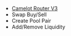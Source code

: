 - [Camelot Router V3](https://docs.camelot.exchange/contracts/amm-v3/router)
- Swap Buy/Sell
- Create Pool Pair
- Add/Remove Liquidity
